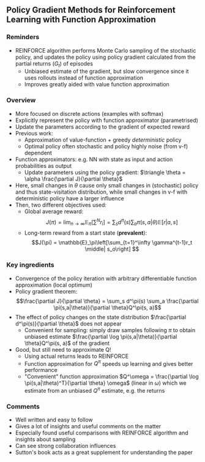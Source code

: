## Policy Gradient Methods for Reinforcement Learning with Function Approximation

### Reminders
- REINFORCE algorithm performs Monte Carlo sampling of the stochastic policy, and updates the policy using policy gradient calculated from the partial returns $(G_t)$ of episodes
    - Unbiased estimate of the gradient, but slow convergence since it uses rollouts instead of function approximation
    - Improves greatly aided with value function approximation

### Overview
- More focused on discrete actions (examples with softmax)
- Explicitly represent the policy with function approximator (parametrised)
- Update the parameters according to the gradient of expected reward
- Previous work:
    - Approximation of value-function + greedy *deterministic* policy
    - Optimal policy often stochastic and policy highly noise (from v-f) dependent
- Function approximators: e.g. NN with state as input and action probabilities as output
    - Update parameters using the policy gradient: $\triangle \theta = \alpha \frac{\partial J}{\partial \theta}$
- Here, small changes in $\theta$ cause only small changes in (stochastic) policy and thus state-visitation distribution, while small changes in v-f with deterministic policy have a larger influence
- Then, two different objectives used:
    - Global average reward:
$$J(\pi) = \lim_{n\to\infty} \mathbb{E}_\pi\left[\sum^N r_i\right] = \sum_s d^\pi(s)\sum_a \pi(s,a | \theta)\mathbb{E}[r|a,s]$$
    - Long-term reward from a start state (**prevalent**):
$$J(\pi) = \mathbb{E}_\pi\left[\sum_{t=1}^\infty \gamma^{t-1}r_t \middle| s_o\right] $$

### Key ingredients
- Convergence of the policy iteration with arbitrary differentiable function approximation (local optimum)
- Policy gradient theorem:
$$\frac{\partial J}{\partial \theta} = \sum_s d^\pi(s) \sum_a \frac{\partial \pi(s,a|\theta)}{\partial \theta}Q^\pi(s, a)$$
- The effect of policy changes on the state distribution $\frac{\partial d^\pi(s)}{\partial \theta}$ does not appear
    - Convenient for sampling: simply draw samples following $\pi$ to obtain unbiased estimate $\frac{\partial \log \pi(s,a|\theta)}{\partial \theta}Q^\pi(s, a)$ of the gradient
- Good, but still need to approximate Q!
    - Using actual returns leads to REINFORCE
    - Function approximation for $Q^\pi$ speeds up learning and gives better performance
    - "Convenient" function approximation $Q^\omega = \frac{\partial \log \pi(s,a|\theta)^T}{\partial \theta} \omega$ (linear in $\omega$) which we estimate from an unbiased $Q^\pi$ estimate, e.g. the returns

### Comments
- Well written and easy to follow
- Gives a lot of insights and useful comments on the matter
- Especially found useful comparisons with REINFORCE algorithm and insights about sampling
- Can see strong collaboration influences
- Sutton's book acts as a great supplement for understanding the paper
